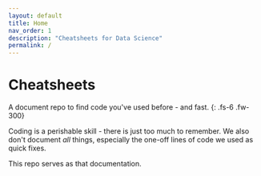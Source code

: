 ```yaml
---
layout: default
title: Home
nav_order: 1
description: "Cheatsheets for Data Science"
permalink: /
---
```


# Cheatsheets
A document repo to find code you've used before - and fast.
{: .fs-6 .fw-300}


Coding is a perishable skill - there is just too much to remember. We also don't document *all* things, especially the one-off lines of code we used as quick fixes.

This repo serves as that documentation.